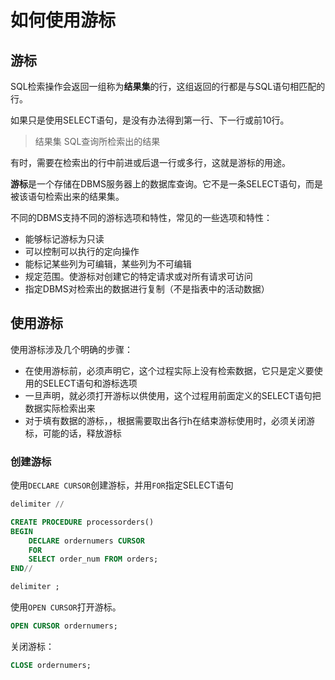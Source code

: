 # 如何使用游标

## 游标

SQL检索操作会返回一组称为**结果集**的行，这组返回的行都是与SQL语句相匹配的行。

如果只是使用SELECT语句，是没有办法得到第一行、下一行或前10行。

> 结果集
> SQL查询所检索出的结果

有时，需要在检索出的行中前进或后退一行或多行，这就是游标的用途。

**游标**是一个存储在DBMS服务器上的数据库查询。它不是一条SELECT语句，而是被该语句检索出来的结果集。

不同的DBMS支持不同的游标选项和特性，常见的一些选项和特性：

- 能够标记游标为只读
- 可以控制可以执行的定向操作
- 能标记某些列为可编辑，某些列为不可编辑
- 规定范围。使游标对创建它的特定请求或对所有请求可访问
- 指定DBMS对检索出的数据进行复制（不是指表中的活动数据）

## 使用游标

使用游标涉及几个明确的步骤：

- 在使用游标前，必须声明它，这个过程实际上没有检索数据，它只是定义要使用的SELECT语句和游标选项
- 一旦声明，就必须打开游标以供使用，这个过程用前面定义的SELECT语句把数据实际检索出来
- 对于填有数据的游标，，根据需要取出各行h在结束游标使用时，必须关闭游标，可能的话，释放游标

### 创建游标

使用`DECLARE CURSOR`创建游标，并用`FOR`指定SELECT语句

```sql
delimiter //

CREATE PROCEDURE processorders()
BEGIN
    DECLARE ordernumers CURSOR
    FOR
    SELECT order_num FROM orders;
END//

delimiter ;
````

使用`OPEN CURSOR`打开游标。

```sql
OPEN CURSOR ordernumers;
```

关闭游标：

```sql
CLOSE ordernumers;
```